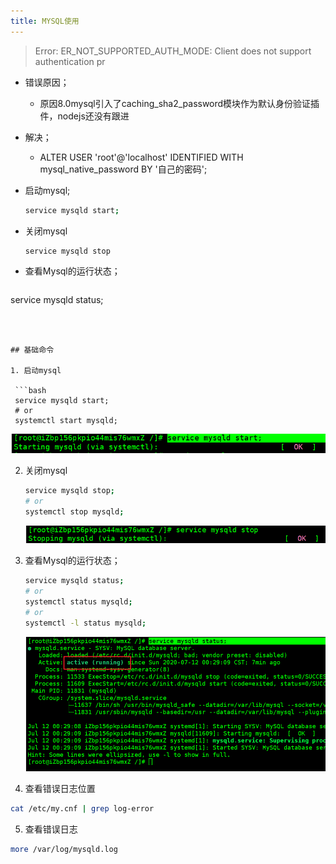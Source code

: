 ```yaml
---
title: MYSQL使用
---
```


> Error: ER_NOT_SUPPORTED_AUTH_MODE: Client does not support authentication pr

- 错误原因；

  -  原因8.0mysql引入了caching_sha2_password模块作为默认身份验证插件，nodejs还没有跟进 

- 解决；

  -  ALTER USER 'root'@'localhost' IDENTIFIED WITH mysql_native_password BY '自己的密码'; 

- 启动mysql;

  ```bash
  service mysqld start;
  ```

- 关闭mysql

  ```bash
  service mysqld stop 
  ```

- 查看Mysql的运行状态；

  ```bash
service mysqld status;
  ```
  
  

## 基础命令

1. 启动mysql

   ```bash
   service mysqld start;
   # or
   systemctl start mysqld;
   ```

   ![1594485624023](assets/1594485624023.png)

2. 关闭mysql

   ```bash
   service mysqld stop;
   # or
   systemctl stop mysqld;
   ```

   ![1594485694723](assets/1594485694723.png)

3. 查看Mysql的运行状态；

   ```bash
   service mysqld status;
   # or
   systemctl status mysqld;
   # or 
   systemctl -l status mysqld;
   ```

   ![1594485553438](assets/1594485553438.png)

4.  查看错误日志位置 

   ```bash
   cat /etc/my.cnf | grep log-error
   ```

5.  查看错误日志 

   ```bash
   more /var/log/mysqld.log
   ```

   


